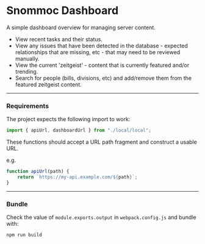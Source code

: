# Snommoc Dashboard

A simple dashboard overview for managing server content.

-   View recent tasks and their status.
-   View any issues that have been detected in the database - expected relationships that are missing, etc - that may need to be reviewed manually.
-   View the current 'zeitgeist' - content that is currently featured and/or trending.
-   Search for people (bills, divisions, etc) and add/remove them from the featured zeitgeist content.

---

### Requirements

The project expects the following import to work:

```javascript
import { apiUrl, dashboardUrl } from "./local/local";
```

These functions should accept a URL path fragment and construct a usable
URL.

e.g.

```javascript
function apiUrl(path) {
    return `https://my-api.example.com/${path}`;
}
```

---

### Bundle

Check the value of `module.exports.output` in `webpack.config.js` and bundle with:

```bash
npm run build
```
